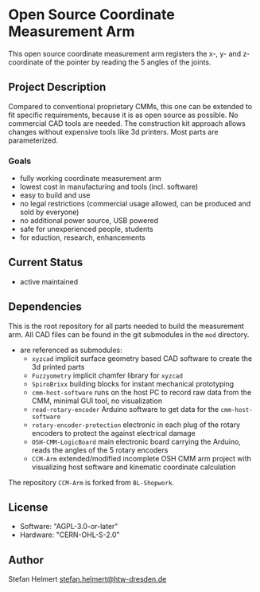 # Open Source Coordinate Measurement Arm

This open source coordinate measurement arm registers the x-, y- and z-coordinate of the pointer by reading the 5 angles of the joints. 

## Project Description

Compared to conventional proprietary CMMs, this one can be extended to fit specific requirements, because it is as open source as possible. No commercial CAD tools are needed. The construction kit approach allows changes without expensive tools like 3d printers. Most parts are parameterized.

### Goals

- fully working coordinate measurement arm
- lowest cost in manufacturing and tools (incl. software)
- easy to build and use
- no legal restrictions (commercial usage allowed, can be produced and sold by everyone)
- no additional power source, USB powered
- safe for unexperienced people, students
- for eduction, research, enhancements 


## Current Status 

- active maintained


## Dependencies

This is the root repository for all parts needed to build the measurement arm. All CAD files can be found in the git submodules in the `mod` directory.

- are referenced as submodules:
    - `xyzcad` implicit surface geometry based CAD software to create the 3d printed parts
    - `Fuzzyometry` implicit chamfer library for `xyzcad`
    - `SpiroBrixx` building blocks for instant mechanical prototyping
    - `cmm-host-software` runs on the host PC to record raw data from the CMM, minimal GUI tool, no visualization
    - `read-rotary-encoder` Arduino software to get data for the `cmm-host-software`
    - `rotary-encoder-protection` electronic in each plug of the rotary encoders to protect the against electrical damage
    - `OSH-CMM-LogicBoard` main electronic board carrying the Arduino, reads the angles of the 5 rotary encoders
    - `CCM-Arm` extended/modified incomplete OSH CMM arm project with visualizing host software and kinematic coordinate calculation

The repository `CCM-Arm` is forked from `BL-Shopwork`.


## License

- Software: "AGPL-3.0-or-later"
- Hardware: "CERN-OHL-S-2.0"

## Author

Stefan Helmert <stefan.helmert@htw-dresden.de>
